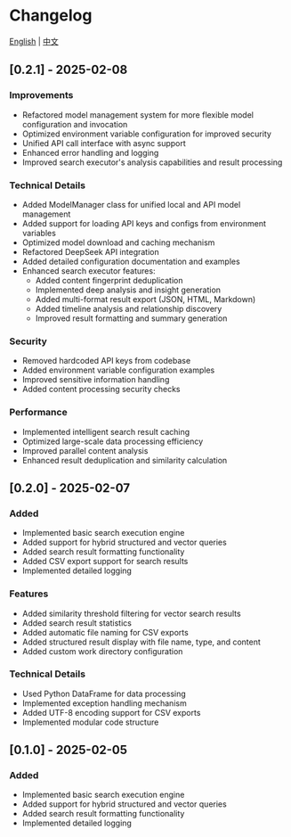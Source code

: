 # Changelog

[English](CHANGELOG.md) | [中文](docs/CHANGELOG_zh.md)

## [0.2.1] - 2025-02-08

### Improvements
- Refactored model management system for more flexible model configuration and invocation
- Optimized environment variable configuration for improved security
- Unified API call interface with async support
- Enhanced error handling and logging
- Improved search executor's analysis capabilities and result processing

### Technical Details
- Added ModelManager class for unified local and API model management
- Added support for loading API keys and configs from environment variables
- Optimized model download and caching mechanism
- Refactored DeepSeek API integration
- Added detailed configuration documentation and examples
- Enhanced search executor features:
  * Added content fingerprint deduplication
  * Implemented deep analysis and insight generation
  * Added multi-format result export (JSON, HTML, Markdown)
  * Added timeline analysis and relationship discovery
  * Improved result formatting and summary generation

### Security
- Removed hardcoded API keys from codebase
- Added environment variable configuration examples
- Improved sensitive information handling
- Added content processing security checks

### Performance
- Implemented intelligent search result caching
- Optimized large-scale data processing efficiency
- Improved parallel content analysis
- Enhanced result deduplication and similarity calculation

## [0.2.0] - 2025-02-07

### Added
- Implemented basic search execution engine
- Added support for hybrid structured and vector queries
- Added search result formatting functionality
- Added CSV export support for search results
- Implemented detailed logging

### Features
- Added similarity threshold filtering for vector search results
- Added search result statistics
- Added automatic file naming for CSV exports
- Added structured result display with file name, type, and content
- Added custom work directory configuration

### Technical Details
- Used Python DataFrame for data processing
- Implemented exception handling mechanism
- Added UTF-8 encoding support for CSV exports
- Implemented modular code structure

## [0.1.0] - 2025-02-05

### Added
- Implemented basic search execution engine
- Added support for hybrid structured and vector queries
- Added search result formatting functionality
- Implemented detailed logging 